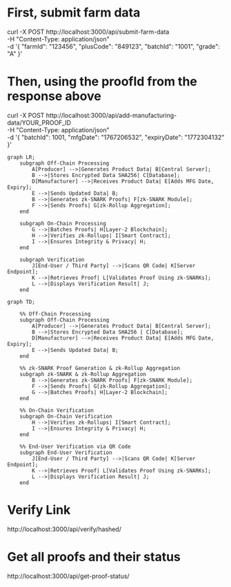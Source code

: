 # First, submit farm data

curl -X POST http://localhost:3000/api/submit-farm-data \
-H "Content-Type: application/json" \
-d '{
"farmId": "123456",
"plusCode": "849123",
"batchId": "1001",
"grade": "A"
}'

# Then, using the proofId from the response above

curl -X POST http://localhost:3000/api/add-manufacturing-data/YOUR_PROOF_ID \
-H "Content-Type: application/json" \
-d '{
"batchId": 1001,
"mfgDate": "1767206532",
"expiryDate": "1772304132"
}'

```mermaid
graph LR;
    subgraph Off-Chain Processing
        A[Producer] -->|Generates Product Data| B[Central Server];
        B -->|Stores Encrypted Data SHA256| C[Database];
        D[Manufacturer] -->|Receives Product Data| E[Adds MFG Date, Expiry];
        E -->|Sends Updated Data| B;
        B -->|Generates zk-SNARK Proofs| F[zk-SNARK Module];
        F -->|Sends Proofs| G[zk-Rollup Aggregation];
    end

    subgraph On-Chain Processing
        G -->|Batches Proofs| H[Layer-2 Blockchain];
        H -->|Verifies zk-Rollups| I[Smart Contract];
        I -->|Ensures Integrity & Privacy| H;
    end

    subgraph Verification
        J[End-User / Third Party] -->|Scans QR Code| K[Server Endpoint];
        K -->|Retrieves Proof| L[Validates Proof Using zk-SNARKs];
        L -->|Displays Verification Result| J;
    end
```


```mermaid
graph TD;

    %% Off-Chain Processing
    subgraph Off-Chain Processing
        A[Producer] -->|Generates Product Data| B[Central Server];
        B -->|Stores Encrypted Data SHA256 | C[Database];
        D[Manufacturer] -->|Receives Product Data| E[Adds MFG Date, Expiry];
        E -->|Sends Updated Data| B;
    end

    %% zk-SNARK Proof Generation & zk-Rollup Aggregation
    subgraph zk-SNARK & zk-Rollup Aggregation
        B -->|Generates zk-SNARK Proofs| F[zk-SNARK Module];
        F -->|Sends Proofs| G[zk-Rollup Aggregation];
        G -->|Batches Proofs| H[Layer-2 Blockchain];
    end

    %% On-Chain Verification
    subgraph On-Chain Verification
        H -->|Verifies zk-Rollups| I[Smart Contract];
        I -->|Ensures Integrity & Privacy| H;
    end

    %% End-User Verification via QR Code
    subgraph End-User Verification
        J[End-User / Third Party] -->|Scans QR Code| K[Server Endpoint];
        K -->|Retrieves Proof| L[Validates Proof Using zk-SNARKs];
        L -->|Displays Verification Result| J;
    end
```

# Verify Link

http://localhost:3000/api/verify/hashed/

# Get all proofs and their status

http://localhost:3000/api/get-proof-status/

